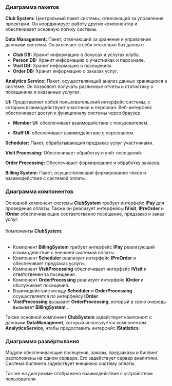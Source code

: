   

### Диаграмма пакетов

**Club System:** Центральный пакет системы, отвечающий за управление проектами. Он координирует работу других компонентов и обеспечивает основную логику системы.

**Data Management:** Пакет, отвечающий за хранение и управление данными системы. Он включает в себя несколько баз данных:

- **Club DB:** Хранит информацию о бонусах и услугах клуба.
- **Person DB:** Хранит информацию о участниках и персонале.
- **Visit DB:** Хранит информацию о посещениях.
- **Order DB:** Хранит информацию о заказах услуг.

**Analytics Service:** Пакет, осуществляющий анализ данных хранящихся в системе. Он позволяет получать различные отчеты и статистику о посещениях и оказанных услугах.

**UI:** Представляет собой пользовательский интерфейс системы, с которым взаимодействуют участники и персонал. Веб-интерфейс обеспечивает доступ к функционалу системы через браузер.

- **Member UI:** обеспечивает взаимодействие с пользователем.

- **Staff UI:** обеспечивает взаимодействие с персоналом.

**Scheduler:** Пакет, обрабатывающий предзаказ услуг участниками.

**Visit Processing:** Обеспечивает обработку и учёт посещений.

**Order Processing:** Обеспечивает формирование и обработку заказов.

**Billing System:** Пакет, осуществляющий формирование чеков и взаимодействие с системой оплаты.

### Диаграмма компонентов

Основной компонент системы  **ClubSystem** требует интерфейс **IPay** для проведения оплаты. Также он реализует интерфейсы **IVisit**, **IPreOrder** и **IOrder** обеспечивающие соответственно посещение, предзаказ и заказ услуг.

###### Компоненты **ClubSystem**:
- Компонент **BillingSystem** требует интерфейс **IPay** реализующий взаимодействие с внешней системой оплаты.
- Компонент **Scheduler** реализует интерфейс **IPreOrder** и обеспечивает предзаказ услуги.
- Компонент **VisitProcessing** обеспечивает интерфейс **IVisit** и ответственен за посещения.
- Компонент **OrderProcessing** реализует интерфейс **IOrder** и обслуживает посещения.
- Взаимодействие между **Scheduler** и **OrderProcessing** осуществляется по интерфейсу **IOrder**.
- **VisitProcessing** вызывает **OrderProcessing**, который в свою очередь вызывает **BillingSystem** .

Также основной компонент **ClubSystem** задействует компонент с данными **DataManagment**, который используется компонентом **AnalyticsService**, чтобы предоставить интерфейс **IStatistics**.
### Диаграмма развёртывания

Модули обеспечивающие посещения, заказы, предзаказы и биллинг расположены на одном сервере. Его задействует сервер аналитики. Система биллинга задействует внешнюю систему оплаты.

Так же на диаграмме отображено взаимодействие с устройством пользователя.
